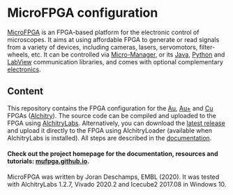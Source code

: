 
# MicroFPGA configuration

[MicroFPGA](https://mufpga.github.io) is an FPGA-based platform for the electronic control of microscopes. It aims at using affordable FPGA to generate or read signals from a variety of devices, including cameras, lasers, servomotors, filter-wheels, etc. It can be controlled via [Micro-Manager](https://micro-manager.org/), or its [Java](https://github.com/mufpga/MicroFPGA-java), [Python](https://github.com/mufpga/MicroFPGA-py) and [LabView](https://github.com/mufpga/MicroFPGA-labview) communication libraries, and comes with optional complementary [electronics](https://github.com/mufpga/MicroFPGA-electronics).

## Content

This repository contains the FPGA configuration for the [Au](https://www.sparkfun.com/products/16527), [Au+](https://www.sparkfun.com/products/17514) and [Cu](https://www.sparkfun.com/products/16526) FPGAs ([Alchitry](https://alchitry.com/)). The source code can be compiled and uploaded to the FPGA using [AlchitryLabs](https://alchitry.com/alchitry-labs). Alternatively, you can download the [latest release](https://github.com/mufpga/MicroFPGA/releases) and upload it directly to the FPGA using AlchitryLoader (available when AlchitryLabs is installed). All steps are described in the [documentation](https://mufpga.github.io/2_installing_microfpga.html).

#### Check out the project homepage for the documentation, resources and tutorials: [mufpga.github.io](https://mufpga.github.io).

MicroFPGA was written by Joran Deschamps, EMBL (2020). It was tested with AlchitryLabs 1.2.7, Vivado 2020.2
and Icecube2 2017.08 in Windows 10.

